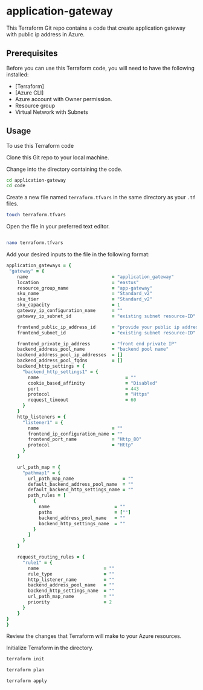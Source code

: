 # application-gateway

This Terraform Git repo contains a code that create application gateway with public ip address in Azure.

## Prerequisites

Before you can use this Terraform code, you will need to have the following installed:

- [Terraform]
- [Azure CLI]
- Azure account with Owner permission.
- Resource group
- Virtual Network with Subnets

## Usage

To use this Terraform code

Clone this Git repo to your local machine.

Change into the directory containing the code.

```bash
cd application-gateway
cd code

```

Create a new file named `terraform.tfvars` in the same directory as your `.tf` files.

```bash
touch terraform.tfvars
```

Open the file in your preferred text editor.

```bash

nano terraform.tfvars
```

Add your desired inputs to the file in the following format:

```ruby
application_gateways = {
 "gateway" = {
    name                               = "application_gateway"
    location                           = "eastus"
    resource_group_name                = "app-gateway"
    sku_name                           = "Standard_v2"
    sku_tier                           = "Standard_v2"
    sku_capacity                       = 1
    gateway_ip_configuration_name      = ""
    gateway_ip_subnet_id               = "existing subnet resource-ID" # you can provide the resource id ex- /subscriptions/{subscription-id}/resourceGroups/{resource-group-name}/providers/Microsoft.Network/virtualNetworks/{vnet-name}/subnets/{subnet-name}

    frontend_public_ip_address_id      = "provide your public ip address name"
    frontend_subnet_id                 = "existing subnet resource-ID" # you can provide the resource id ex- /subscriptions/{subscription-id}/resourceGroups/{resource-group-name}/providers/Microsoft.Network/virtualNetworks/{vnet-name}/subnets/{subnet-name}

    frontend_private_ip_address        = "front end private IP"
    backend_address_pool_name          = "backend pool name"
    backend_address_pool_ip_addresses  = []
    backend_address_pool_fqdns         = []
    backend_http_settings = {
      "backend_http_settings1" = {
        name                                = ""
        cookie_based_affinity               = "Disabled"
        port                                = 443
        protocol                            = "Https"
        request_timeout                     = 60
      }
    }
    http_listeners = {
      "listener1" = {
        name                           = ""
        frontend_ip_configuration_name = ""
        frontend_port_name             = "Http_80"
        protocol                       = "Http"
      }
    }

    url_path_map = {
      "pathmap1" = {
        url_path_map_name                  = ""
        default_backend_address_pool_name  = ""
        default_backend_http_settings_name = ""
        path_rules = [
          {
            name                        = ""
            paths                       = [""]
            backend_address_pool_name   = ""
            backend_http_settings_name  = ""
          }
        ]
      }
    }

    request_routing_rules = {
      "rule1" = {
        name                        = ""
        rule_type                   = ""
        http_listener_name          = ""
        backend_address_pool_name   = ""
        backend_http_settings_name  = ""
        url_path_map_name           = ""
        priority                    = 2
      }
    }
}
}
```
Review the changes that Terraform will make to your Azure resources.


Initialize Terraform in the directory.

```bash
terraform init
```
```bash
terraform plan 
```
```bash
terraform apply 

```

